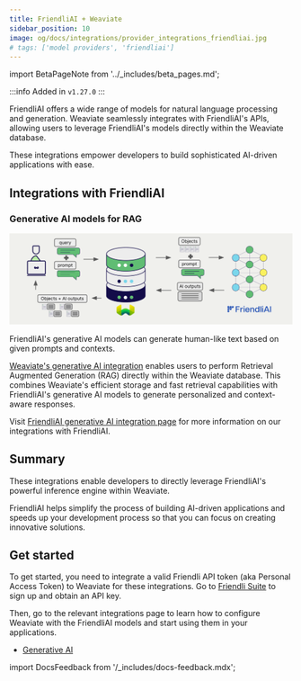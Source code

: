 ```yaml
---
title: FriendliAI + Weaviate
sidebar_position: 10
image: og/docs/integrations/provider_integrations_friendliai.jpg
# tags: ['model providers', 'friendliai']
---
```


import BetaPageNote from '../_includes/beta_pages.md';

<BetaPageNote />

:::info Added in `v1.27.0`
:::

FriendliAI offers a wide range of models for natural language processing and generation. Weaviate seamlessly integrates with FriendliAI's APIs, allowing users to leverage FriendliAI's models directly within the Weaviate database.

These integrations empower developers to build sophisticated AI-driven applications with ease.

## Integrations with FriendliAI

### Generative AI models for RAG

![Single prompt RAG integration generates individual outputs per search result](../_includes/integration_friendliai_rag_single.png)

FriendliAI's generative AI models can generate human-like text based on given prompts and contexts.

[Weaviate's generative AI integration](./generative.md) enables users to perform Retrieval Augmented Generation (RAG) directly within the Weaviate database. This combines Weaviate's efficient storage and fast retrieval capabilities with FriendliAI's generative AI models to generate personalized and context-aware responses.

Visit [FriendliAI generative AI integration page](./generative.md) for more information on our integrations with FriendliAI.

## Summary

These integrations enable developers to directly leverage FriendliAI's powerful inference engine within Weaviate.

FriendliAI helps simplify the process of building AI-driven applications and speeds up your development process so that you can focus on creating innovative solutions.

## Get started

To get started, you need to integrate a valid Friendli API token (aka Personal Access Token) to Weaviate for these integrations. Go to [Friendli Suite](https://suite.friendli.ai/) to sign up and obtain an API key.

Then, go to the relevant integrations page to learn how to configure Weaviate with the FriendliAI models and start using them in your applications.

- [Generative AI](./generative.md)

import DocsFeedback from '/_includes/docs-feedback.mdx';

<DocsFeedback/>

